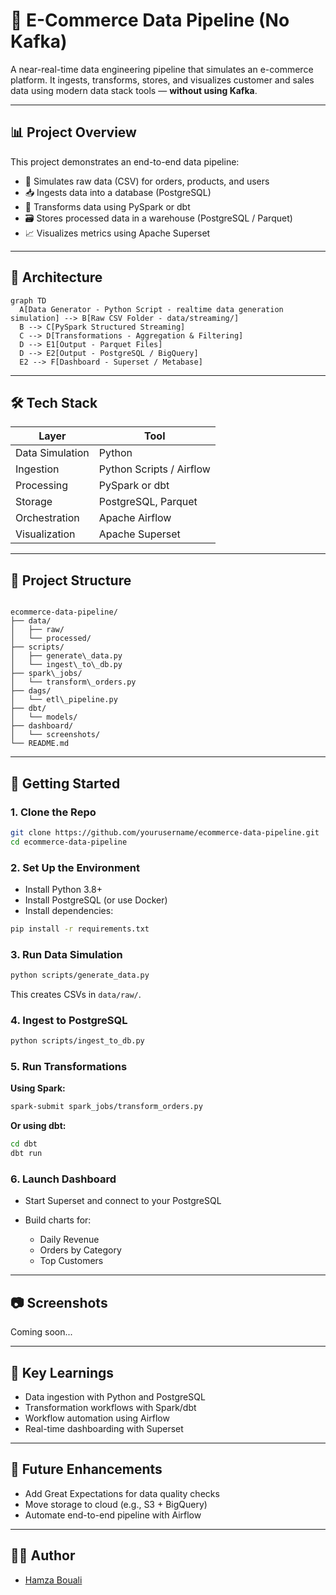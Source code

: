 
# 🛒 E-Commerce Data Pipeline (No Kafka)

A near-real-time data engineering pipeline that simulates an e-commerce platform. It ingests, transforms, stores, and visualizes customer and sales data using modern data stack tools — **without using Kafka**.

---

## 📊 Project Overview

This project demonstrates an end-to-end data pipeline:

- 🔄 Simulates raw data (CSV) for orders, products, and users
- 📥 Ingests data into a database (PostgreSQL)
- 🔧 Transforms data using PySpark or dbt
- 🗃 Stores processed data in a warehouse (PostgreSQL / Parquet)
- 📈 Visualizes metrics using Apache Superset

---

## 🧱 Architecture
```mermaid
graph TD
  A[Data Generator - Python Script - realtime data generation simulation] --> B[Raw CSV Folder - data/streaming/]
  B --> C[PySpark Structured Streaming]
  C --> D[Transformations - Aggregation & Filtering]
  D --> E1[Output - Parquet Files]
  D --> E2[Output - PostgreSQL / BigQuery]
  E2 --> F[Dashboard - Superset / Metabase]
```

---

## 🛠️ Tech Stack

| Layer            | Tool                  |
|------------------|------------------------|
| Data Simulation   | Python                |
| Ingestion         | Python Scripts / Airflow |
| Processing        | PySpark or dbt        |
| Storage           | PostgreSQL, Parquet   |
| Orchestration     | Apache Airflow        |
| Visualization     | Apache Superset       |

---

## 📁 Project Structure

```

ecommerce-data-pipeline/
├── data/
│   ├── raw/
│   └── processed/
├── scripts/
│   ├── generate\_data.py
│   └── ingest\_to\_db.py
├── spark\_jobs/
│   └── transform\_orders.py
├── dags/
│   └── etl\_pipeline.py
├── dbt/
│   └── models/
├── dashboard/
│   └── screenshots/
└── README.md

````

---

## 🚀 Getting Started

### 1. Clone the Repo

```bash
git clone https://github.com/yourusername/ecommerce-data-pipeline.git
cd ecommerce-data-pipeline
````

### 2. Set Up the Environment

* Install Python 3.8+
* Install PostgreSQL (or use Docker)
* Install dependencies:

```bash
pip install -r requirements.txt
```

### 3. Run Data Simulation

```bash
python scripts/generate_data.py
```

This creates CSVs in `data/raw/`.

### 4. Ingest to PostgreSQL

```bash
python scripts/ingest_to_db.py
```

### 5. Run Transformations

**Using Spark:**

```bash
spark-submit spark_jobs/transform_orders.py
```

**Or using dbt:**

```bash
cd dbt
dbt run
```

### 6. Launch Dashboard

* Start Superset and connect to your PostgreSQL
* Build charts for:

  * Daily Revenue
  * Orders by Category
  * Top Customers

---

## 📷 Screenshots

Coming soon...

---

## 📌 Key Learnings

* Data ingestion with Python and PostgreSQL
* Transformation workflows with Spark/dbt
* Workflow automation using Airflow
* Real-time dashboarding with Superset

---

## 🧠 Future Enhancements

* Add Great Expectations for data quality checks
* Move storage to cloud (e.g., S3 + BigQuery)
* Automate end-to-end pipeline with Airflow

---

## 👨‍💻 Author

* [Hamza Bouali]([https://github.com/yourusername](https://github.com/Hamza-Bouali))
